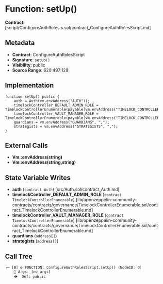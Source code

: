 # Function: setUp()

**Contract**: [script/ConfigureAuthRoles.s.sol/contract_ConfigureAuthRolesScript.md]

## Metadata

- **Contract**: ConfigureAuthRolesScript
- **Signature**: `setUp()`
- **Visibility**: public
- **Source Range**: 620:497:128

## Implementation

```solidity
function setUp() public {
    auth = Auth(vm.envAddress("AUTH"));
    timelockController_DEFAULT_ADMIN_ROLE = TimelockControllerEnumerable(payable(vm.envAddress("TIMELOCK_CONTROLLER_DEFAULT_ADMIN_ROLE")));
    timelockController_VAULT_MANAGER_ROLE = TimelockControllerEnumerable(payable(vm.envAddress("TIMELOCK_CONTROLLER_VAULT_MANAGER_ROLE")));
    guardians = vm.envAddress("GUARDIANS", ",");
    strategists = vm.envAddress("STRATEGISTS", ",");
}
```

## External Calls

- **Vm::envAddress(string)**
- **Vm::envAddress(string,string)**

## State Variable Writes

- **auth** (`contract Auth`) [src/Auth.sol/contract_Auth.md]
- **timelockController_DEFAULT_ADMIN_ROLE** (`contract TimelockControllerEnumerable`) [lib/openzeppelin-community-contracts/contracts/governance/TimelockControllerEnumerable.sol/contract_TimelockControllerEnumerable.md]
- **timelockController_VAULT_MANAGER_ROLE** (`contract TimelockControllerEnumerable`) [lib/openzeppelin-community-contracts/contracts/governance/TimelockControllerEnumerable.sol/contract_TimelockControllerEnumerable.md]
- **guardians** (`address[]`)
- **strategists** (`address[]`)

## Call Tree

```
┌─ [0] ⚙️ FUNCTION: ConfigureAuthRolesScript.setUp() (NodeID: 0)
    💬 Args: [no args]
    👁️  Def: public
```
